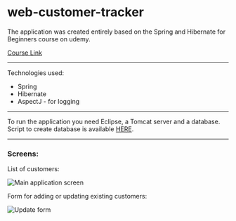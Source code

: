 # web-customer-tracker

The application was created entirely based on the Spring and Hibernate for Beginners course on udemy.

[Course Link](https://www.udemy.com/spring-hibernate-tutorial/)

---

Technologies used:
* Spring
* Hibernate
* AspectJ - for logging

---

To run the application you need Eclipse, a Tomcat server and a database.
Script to create database is available [HERE](https://pastebin.com/BCyTCKmp).

---

### Screens:
List of customers:

![Main application screen](https://i.imgur.com/elBHHxn.png)

Form for adding or updating existing customers:

![Update form](https://i.imgur.com/7r0fBT6.png)
